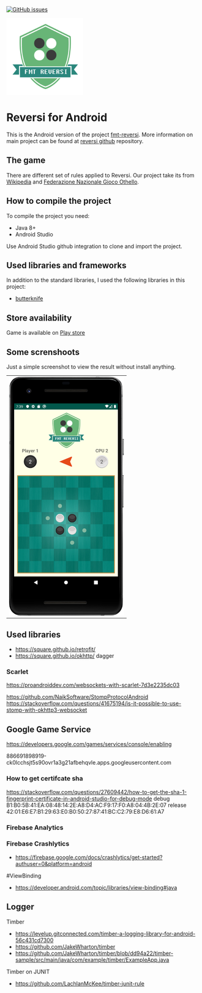 [![GitHub issues](https://img.shields.io/github/issues/xcesco/reversi-android.svg)](https://github.com/xcesco/reversi-android/issues)

<img src="https://github.com/xcesco/reversi-android/blob/master/docs/logo.png" alt="logo" width="200"/>

# Reversi for Android
This is the Android version of the project <a href="https://github.com/xcesco/reversi">fmt-reversi</a>. More information
on main project can be found at <a href="https://github.com/xcesco/reversi">reversi github</a> repository. 

## The game
There are different set of rules applied to Reversi. Our project take its from [Wikipedia](https://en.wikipedia.org/wiki/Reversi) 
and [Federazione Nazionale Gioco Othello](http://www.fngo.it/regole.asp).

## How to compile the project
To compile the project you need:

 - Java 8+
 - Android Studio
 
Use Android Studio github integration to clone and import the project.

## Used libraries and frameworks
In addition to the standard libraries, I used the following libraries in this project:

 - [butterknife](https://jakewharton.github.io/butterknife/)

## Store availability
Game is available on [Play store](https://play.google.com/store/apps/details?id=it.fmt.games.reversi.android)

## Some screnshoots
 Just a simple screenshot to view the result without install anything.
 
 <table>
 <row>
 <td><img src="https://github.com/xcesco/reversi-android/blob/master/docs/android_screenshot.png" alt="logo" width="300"/></td>
 </row>
 </table>

 ## Used libraries
 - https://square.github.io/retrofit/
 - https://square.github.io/okhttp/
 dagger

 ### Scarlet
 https://proandroiddev.com/websockets-with-scarlet-7d3e2235dc03

 https://github.com/NaikSoftware/StompProtocolAndroid
 https://stackoverflow.com/questions/41675194/is-it-possible-to-use-stomp-with-okhttp3-websocket

 ## Google Game Service
 https://developers.google.com/games/services/console/enabling

 886691898919-ck0lcchsjt5s90ovr1a3g21afbehqvle.apps.googleusercontent.com
### How to get certifcate sha
https://stackoverflow.com/questions/27609442/how-to-get-the-sha-1-fingerprint-certificate-in-android-studio-for-debug-mode
debug
B1:B0:5B:41:EA:08:48:14:2E:A8:D4:AC:F9:17:F0:A8:04:4B:2E:07
release
42:01:E6:E7:B1:29:63:E0:B0:50:27:87:41:BC:C2:79:E8:D6:61:A7

 ### Firebase Analytics
 ### Firebase Crashlytics
- https://firebase.google.com/docs/crashlytics/get-started?authuser=0&platform=android

#ViewBinding
- https://developer.android.com/topic/libraries/view-binding#java

 ## Logger
 Timber
 - https://levelup.gitconnected.com/timber-a-logging-library-for-android-56c431cd7300
 - https://github.com/JakeWharton/timber
 - https://github.com/JakeWharton/timber/blob/dd94a22/timber-sample/src/main/java/com/example/timber/ExampleApp.java

Timber on JUNIT
- https://github.com/LachlanMcKee/timber-junit-rule